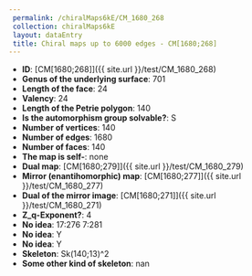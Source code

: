 ```yaml
--- 
 permalink: /chiralMaps6kE/CM_1680_268 
 collection: chiralMaps6kE
 layout: dataEntry
 title: Chiral maps up to 6000 edges - CM[1680;268]
---
```


- **ID**: [CM[1680;268]]({{ site.url }}/test/CM_1680_268)
- **Genus of the underlying surface**: 701
- **Length of the face**: 24
- **Valency**: 24
- **Length of the Petrie polygon**: 140
- **Is the automorphism group solvable?**: S
- **Number of vertices**: 140
- **Number of edges**: 1680
- **Number of faces**: 140
- **The map is self-**: none
- **Dual map**: [CM[1680;279]]({{ site.url }}/test/CM_1680_279)
- **Mirror (enantihomorphic) map**: [CM[1680;277]]({{ site.url }}/test/CM_1680_277)
- **Dual of the mirror image**: [CM[1680;271]]({{ site.url }}/test/CM_1680_271)
- **Z_q-Exponent?**: 4
- **No idea**:  17:276 7:281
- **No idea**: Y
- **No idea**: Y
- **Skeleton**: Sk(140;13)^2
- **Some other kind of skeleton**: nan
